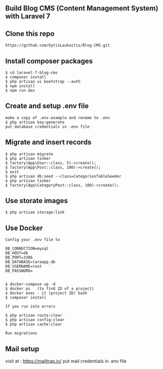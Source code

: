 ## Build Blog CMS (Content Management System) with Laravel 7

## Clone this repo
```
https://github.com/GytisLaukaitis/Blog-CMS.git
```

## Install composer packages
```
$ cd laravel-7-blog-cms
$ composer install
$ php artisan ui bootstrap --auth
$ npm install
$ npm run dev
```

## Create and setup .env file
```
make a copy of .env.example and rename to .env
$ php artisan key:generate
put database credentials in .env file
```

## Migrate and insert records
```
$ php artisan migrate
$ php artisan tinker
$ factory(App\User::class, 5)->create();
$ factory(App\Post::class, 100)->create();
$ exit
$ php artisan db:seed --class=CategoriesTableSeeder
$ php artisan tinker
$ factory(App\CategoryPost::class, 100)->create();
```

## Use storate images
```
$ php artisan storage:link
```

## Use Docker
```
Config your .env file to

DB_CONNECTION=mysql
DB_HOST=db
DB_PORT=3306
DB_DATABASE=laraapp_db
DB_USERNAME=root
DB_PASSWORD=


$ docker-compose up -d
$ docker ps   (to find ID of a project)
$ docker exec - it (project ID) bash
$ composer install

If you run into errors

$ php artisan route:clear
$ php artisan config:clear
$ php artisan cache:clear

Run migrations
```

## Mail setup 

visit at : https://mailtrap.io/
put mail credentials in .env file
```

